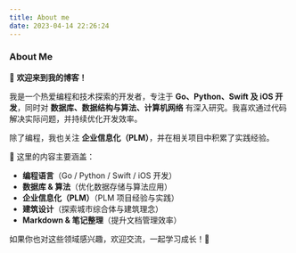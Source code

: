 ```yaml
---
title: About me
date: 2023-04-14 22:26:24
---
```



### **About Me**


👋 **欢迎来到我的博客！**


我是一个热爱编程和技术探索的开发者，专注于 **Go、Python、Swift 及 iOS 开发**，同时对 **数据库、数据结构与算法、计算机网络** 有深入研究。我喜欢通过代码解决实际问题，并持续优化开发效率。


除了编程，我也关注 **企业信息化（PLM）**，并在相关项目中积累了实践经验。


📌 这里的内容主要涵盖：


- **编程语言**（Go / Python / Swift / iOS 开发）
- **数据库 & 算法**（优化数据存储与算法应用）
- **企业信息化（PLM）**（PLM 项目经验与实践）
- **建筑设计**（探索城市综合体与建筑理念）
- **Markdown & 笔记整理**（提升文档管理效率）

如果你也对这些领域感兴趣，欢迎交流，一起学习成长！🚀
